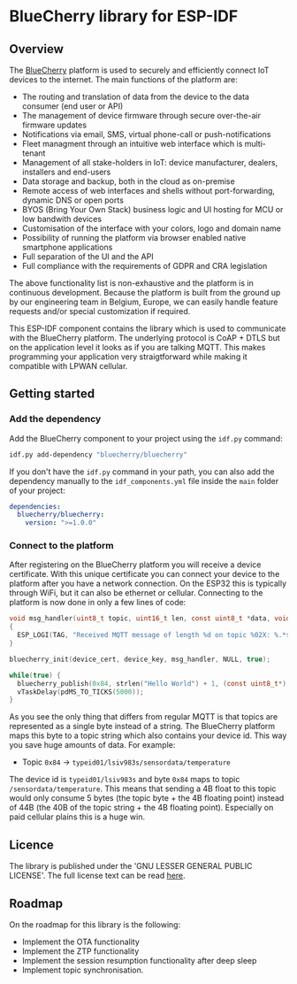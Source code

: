 # BlueCherry library for ESP-IDF

## Overview

The [BlueCherry](https://www.bluecherry.io) platform is used to securely and efficiently connect IoT
devices to the internet. The main functions of the platform are:
 - The routing and translation of data from the device to the data consumer (end user or API)
 - The management of device firmware through secure over-the-air firmware updates
 - Notifications via email, SMS, virtual phone-call or push-notifications
 - Fleet managment through an intuitive web interface which is multi-tenant
 - Management of all stake-holders in IoT: device manufacturer, dealers, installers and end-users
 - Data storage and backup, both in the cloud as on-premise
 - Remote access of web interfaces and shells without port-forwarding, dynamic DNS or open ports
 - BYOS (Bring Your Own Stack) business logic and UI hosting for MCU or low bandwith devices
 - Customisation of the interface with your colors, logo and domain name
 - Possibility of running the platform via browser enabled native smartphone applications
 - Full separation of the UI and the API
 - Full compliance with the requirements of GDPR and CRA legislation

The above functionality list is non-exhaustive and the platform is in continuous development. 
Because the platform is built from the ground up by our engineering team in Belgium, Europe, we can 
easily handle feature requests and/or special customization if required. 

This ESP-IDF component contains the library which is used to communicate with the BlueCherry 
platform. The underlying protocol is CoAP + DTLS but on the application level it looks as if you are
talking MQTT. This makes programming your application very straigtforward while making it compatible
with LPWAN cellular.

## Getting started

### Add the dependency

Add the BlueCherry component to your project using the `idf.py` command:

```bash
idf.py add-dependency "bluecherry/bluecherry"
```

If you don't have the `idf.py` command in your path, you can also add the dependency manually to
the `idf_components.yml` file inside the `main` folder of your project:

```yml
dependencies:
  bluecherry/bluecherry:
    version: ">=1.0.0"
```

### Connect to the platform

After registering on the BlueCherry platform you will receive a device certificate. With this unique
certificate you can connect your device to the platform after you have a network connection. On the
ESP32 this is typically through WiFi, but it can also be ethernet or cellular. Connecting to the
platform is now done in only a few lines of code:

```C
void msg_handler(uint8_t topic, uint16_t len, const uint8_t *data, void *args)
{
  ESP_LOGI(TAG, "Received MQTT message of length %d on topic %02X: %.*s", len, topic, len, data);
}

bluecherry_init(device_cert, device_key, msg_handler, NULL, true);

while(true) {
  bluecherry_publish(0x84, strlen("Hello World") + 1, (const uint8_t*) "Hello World");
  vTaskDelay(pdMS_TO_TICKS(5000));
} 
```

As you see the only thing that differs from regular MQTT is that topics are represented as a single
byte instead of a string. The BlueCherry platform maps this byte to a topic string which also
contains your device id. This way you save huge amounts of data. For example:

 - Topic `0x84` -> `typeid01/lsiv983s/sensordata/temperature`

The device id is `typeid01/lsiv983s` and byte `0x84` maps to topic `/sensordata/temperature`. This
means that sending a 4B float to this topic would only consume 5 bytes (the topic byte + the 4B 
floating point) instead of 44B (the 40B of the topic string + the 4B floating point). Especially on
paid cellular plains this is a huge win.

## Licence 

The library is published under the 'GNU LESSER GENERAL PUBLIC LICENSE'. The full license text can 
be read [here](license.md).

## Roadmap

On the roadmap for this library is the following:
 - Implement the OTA functionality
 - Implement the ZTP functionality
 - Implement the session resumption functionality after deep sleep
 - Implement topic synchronisation.